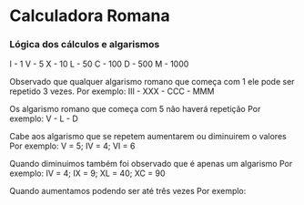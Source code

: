 # Calculadora Romana

### Lógica dos cálculos e algarismos

I - 1
V - 5
X - 10
L - 50
C - 100
D - 500
M - 1000

Observado que qualquer algarismo romano que começa com 1 ele pode ser repetido 3 vezes.
Por exemplo: III - XXX - CCC - MMM

Os algarismo romano que começa com 5 não haverá repetição
Por exemplo: V - L - D

Cabe aos algarismo que se repetem aumentarem ou diminuirem o valores
Por exemplo: V = 5; IV = 4; VI = 6

Quando diminuimos também foi observado que é apenas um algarismo
Por exemplo: IV = 4; IX = 9; XL = 40; XC = 90

Quando aumentamos podendo ser até três vezes
Por exemplo:
